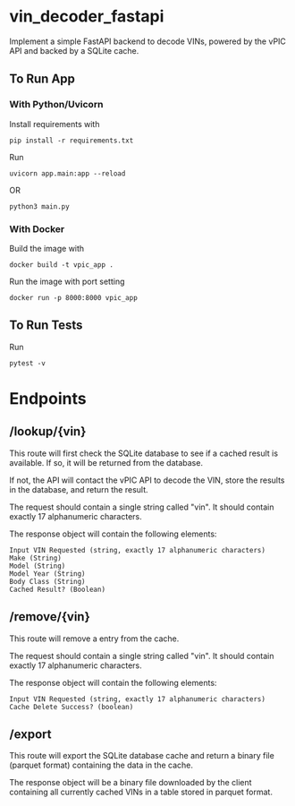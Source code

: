 # vin_decoder_fastapi
Implement a simple FastAPI backend to decode VINs, powered by the vPIC API and backed by a SQLite cache.

## To Run App

### With Python/Uvicorn
Install requirements with 
```
pip install -r requirements.txt
```

Run 
```
uvicorn app.main:app --reload
```

OR 
```
python3 main.py
```

### With Docker
Build the image with 
```
docker build -t vpic_app .
```

Run the image with port setting 
```
docker run -p 8000:8000 vpic_app
```


## To Run Tests

Run 
```
pytest -v
```


# Endpoints

## /lookup/{vin}

This route will first check the SQLite database to see if a cached result is available. If so, it will be returned from the database.

If not, the API will contact the vPIC API to decode the VIN, store the results in the database, and return the result.

The request should contain a single string called "vin". It should contain exactly 17 alphanumeric characters.

The response object will contain the following elements:

    Input VIN Requested (string, exactly 17 alphanumeric characters)
    Make (String)
    Model (String)
    Model Year (String)
    Body Class (String)
    Cached Result? (Boolean)


## /remove/{vin}

This route will remove a entry from the cache.

The request should contain a single string called "vin". It should contain exactly 17 alphanumeric characters.

The response object will contain the following elements:

    Input VIN Requested (string, exactly 17 alphanumeric characters)
    Cache Delete Success? (boolean)


## /export

This route will export the SQLite database cache and return a binary file (parquet format) containing the data in the cache.

The response object will be a binary file downloaded by the client containing all currently cached VINs in a table stored in parquet format.
